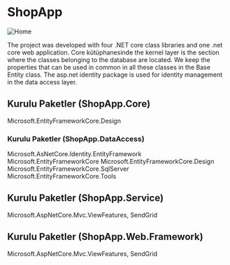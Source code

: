 # ShopApp

![Home](https://user-images.githubusercontent.com/54249736/92264667-47f02d00-eee7-11ea-8b3d-9f0d29d32787.png)

The project was developed with four .NET core class libraries and one .net core web application. Core kütüphanesinde the kernel layer is the section where the classes belonging to the database are located. We keep the properties that can be used in common in all these classes in the Base Entity class. The asp.net identity package is used for identity management in the data access layer.

## Kurulu Paketler (ShopApp.Core)
 Microsoft.EntityFrameworkCore.Design
 
### Kurulu Paketler (ShopApp.DataAccess)
 Microsoft.AsNetCore.Identity.EntityFramework
 Microsoft.EntityFrameworkCore
 Microsoft.EntityFrameworkCore.Design
 Microsoft.EntityFrameworkCore.SqlServer
 Microsoft.EntityFrameworkCore.Tools

## Kurulu Paketler (ShopApp.Service)
 Microsoft.AspNetCore.Mvc.ViewFeatures,
 SendGrid
 
 ## Kurulu Paketler (ShopApp.Web.Framework)
 Microsoft.AspNetCore.Mvc.ViewFeatures,
 SendGrid

